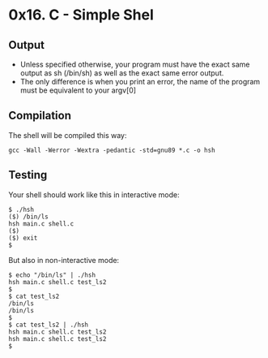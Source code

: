 # 0x16. C - Simple Shel

## Output
* Unless specified otherwise, your program must have the exact same output as sh (/bin/sh) as well as the exact same error output.
* The only difference is when you print an error, the name of the program must be equivalent to your argv[0]

## Compilation
The shell will be compiled this way:

`gcc -Wall -Werror -Wextra -pedantic -std=gnu89 *.c -o hsh`

## Testing
Your shell should work like this in interactive mode:
```
$ ./hsh
($) /bin/ls
hsh main.c shell.c
($)
($) exit
$
```
But also in non-interactive mode:
```
$ echo "/bin/ls" | ./hsh
hsh main.c shell.c test_ls2
$
$ cat test_ls2
/bin/ls
/bin/ls
$
$ cat test_ls2 | ./hsh
hsh main.c shell.c test_ls2
hsh main.c shell.c test_ls2
$
```
